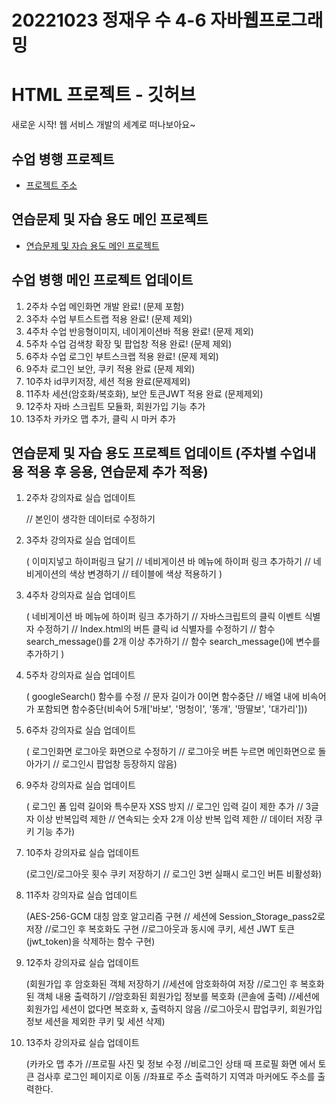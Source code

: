 # 20221023 정재우 수 4-6 자바웹프로그래밍 
# HTML 프로젝트 - 깃허브
새로운 시작! 웹 서비스 개발의 세계로 떠나보아요~
## 수업 병행 프로젝트
- [프로젝트 주소](https://github.com/jaewoo-926/web_main/blob/main/Index.html)
## 연습문제 및 자습 용도 메인 프로젝트
- [연습문제 및 자습 용도 메인 프로젝트](https://github.com/jaewoo-926/web_main/blob/main/HomeWork_Index.html)
## 수업 병행 메인 프로젝트 업데이트
 1. 2주차 수업 메인화면 개발 완료! (문제 포함)
 2. 3주차 수업 부트스트랩 적용 완료! (문제 제외)
 3. 4주차 수업 반응형이미지, 네이게이션바 적용 완료! (문제 제외)
 4. 5주차 수업 검색창 확장 및 팝업창 적용 완료! (문제 제외)
 5. 6주차 수업 로그인 부트스크랩 적용 완료! (문제 제외)
 6. 9주차 로그인 보안, 쿠키 적용 완료 (문제 제외)
 7. 10주차 id쿠키저장, 세션 적용 완료(문제제외)
 8. 11주차 세션(암호화/복호화), 보안 토큰JWT 적용 완료 (문제제외)
 9. 12주차 자바 스크립트 모듈화, 회원가입 기능 추가
 10. 13주차 카카오 맵 추가, 클릭 시 마커 추가
## 연습문제 및 자습 용도 프로젝트 업데이트 (주차별 수업내용 적용 후 응용, 연습문제 추가 적용)
 1. 2주차 강의자료 실습 업데이트
    
    // 본인이 생각한 데이터로 수정하기
 2. 3주차 강의자료 실습 업데이트
    
    ( 이미지넣고 하이퍼링크 달기
    // 네비게이션 바 메뉴에 하이퍼 링크 추가하기
    // 네비게이션의 색상 변경하기
    // 테이블에 색상 적용하기 )
 3. 4주차 강의자료 실습 업데이트
    
    ( 네비게이션 바 메뉴에 하이퍼 링크 추가하기
    // 자바스크립트의 클릭 이벤트 식별자 수정하기
    // Index.html의 버튼 클릭 id 식별자를 수정하기
    // 함수 search_message()를 2개 이상 추가하기
    // 함수 search_message()에 변수를 추가하기 )
4. 5주차 강의자료 실습 업데이트

   ( googleSearch() 함수를 수정
   // 문자 길이가 0이면 함수중단
   // 배열 내에 비속어가 포함되면 함수중단(비속어 5개['바보', '멍청이', '똥개', '땅딸보', '대가리']))
5. 6주차 강의자료 실습 업데이트

   ( 로그인화면 로그아웃 화면으로 수정하기 
   // 로그아웃 버튼 누르면 메인화면으로 돌아가기
   // 로그인시 팝업창 등장하지 않음)
6. 9주차 강의자료 실습 업데이트
   
   ( 로그인 폼 입력 길이와 특수문자 XSS 방지
   // 로그인 입력 길이 제한 추가
   // 3글자 이상 반복입력 제한
   // 연속되는 숫자 2개 이상 반복 입력 제한
   // 데이터 저장 쿠키 기능 추가)
7. 10주차 강의자료 실습 업데이트

   (로그인/로그아웃 횟수 쿠키 저장하기
  // 로그인 3번 실패시 로그인 버튼 비활성화)

8. 11주차 강의자료 실습 업데이트

   (AES-256-GCM 대칭 암호 알고리즘 구현
   // 세션에 Session_Storage_pass2로 저장
   //로그인 후 복호화도 구현
   //로그아웃과 동시에 쿠키, 세션 JWT 토큰(jwt_token)을 삭제하는 함수 구현)
9. 12주차 강의자료 실습 업데이트

    (회원가입 후 암호화된 객체 저장하기
   //세션에 암호화하여 저장
   //로그인 후 복호화된 객체 내용 출력하기
   //암호화된 회원가입 정보를 복호화 (콘솔에 출력)
   //세션에 회원가입 세션이 없다면 복호화 x, 출력하지 않음
   //로그아웃시 팝업쿠키, 회원가입 정보 세션을 제외한 쿠키 및 세션 삭제)
    
10. 13주차 강의자료 실습 업데이트

    (카카오 맵 추가
    //프로필 사진 및 정보 수정
    //비로그인 상태 때 프로필 화면 에서 토큰 검사후 로그인 페이지로 이동
    //좌표로 주소 출력하기 지역과 마커에도 주소를 출력한다.

  
   



